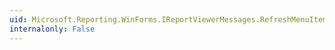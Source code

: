 ```yaml
---
uid: Microsoft.Reporting.WinForms.IReportViewerMessages.RefreshMenuItemText
internalonly: False
---
```

